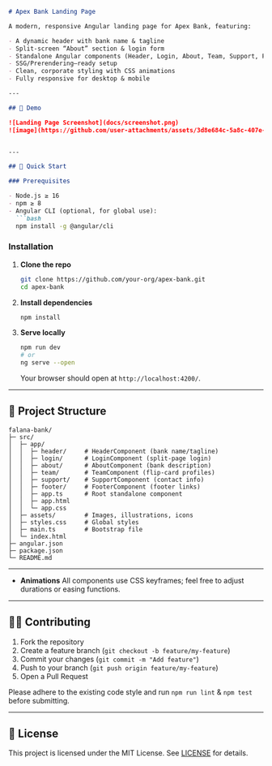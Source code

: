 ````markdown
# Apex Bank Landing Page

A modern, responsive Angular landing page for Apex Bank, featuring:

- A dynamic header with bank name & tagline  
- Split-screen “About” section & login form  
- Standalone Angular components (Header, Login, About, Team, Support, Footer)  
- SSG/Prerendering–ready setup  
- Clean, corporate styling with CSS animations  
- Fully responsive for desktop & mobile  

---

## 👀 Demo

![Landing Page Screenshot](docs/screenshot.png)  
![image](https://github.com/user-attachments/assets/3d8e684c-5a8c-407e-9d8c-94e2d1be1fc4)


---

## 🚀 Quick Start

### Prerequisites

- Node.js ≥ 16  
- npm ≥ 8  
- Angular CLI (optional, for global use):  
  ```bash
  npm install -g @angular/cli
````

### Installation

1. **Clone the repo**

   ```bash
   git clone https://github.com/your-org/apex-bank.git
   cd apex-bank
   ```

2. **Install dependencies**

   ```bash
   npm install
   ```

3. **Serve locally**

   ```bash
   npm run dev
   # or
   ng serve --open
   ```

   Your browser should open at `http://localhost:4200/`.

---

## 📁 Project Structure

```
falana-bank/
├─ src/
│  ├─ app/
│  │  ├─ header/     # HeaderComponent (bank name/tagline)
│  │  ├─ login/      # LoginComponent (split-page login)
│  │  ├─ about/      # AboutComponent (bank description)
│  │  ├─ team/       # TeamComponent (flip-card profiles)
│  │  ├─ support/    # SupportComponent (contact info)
│  │  ├─ footer/     # FooterComponent (footer links)
│  │  ├─ app.ts      # Root standalone component
│  │  ├─ app.html
│  │  └─ app.css
│  ├─ assets/        # Images, illustrations, icons
│  ├─ styles.css     # Global styles
│  ├─ main.ts        # Bootstrap file
│  └─ index.html
├─ angular.json
├─ package.json
└─ README.md
```

---


* **Animations**
  All components use CSS keyframes; feel free to adjust durations or easing functions.

---

## 🙋‍♂️ Contributing

1. Fork the repository
2. Create a feature branch (`git checkout -b feature/my-feature`)
3. Commit your changes (`git commit -m "Add feature"`)
4. Push to your branch (`git push origin feature/my-feature`)
5. Open a Pull Request

Please adhere to the existing code style and run `npm run lint` & `npm test` before submitting.

---

## 📄 License

This project is licensed under the MIT License. See [LICENSE](LICENSE) for details.

```
```
